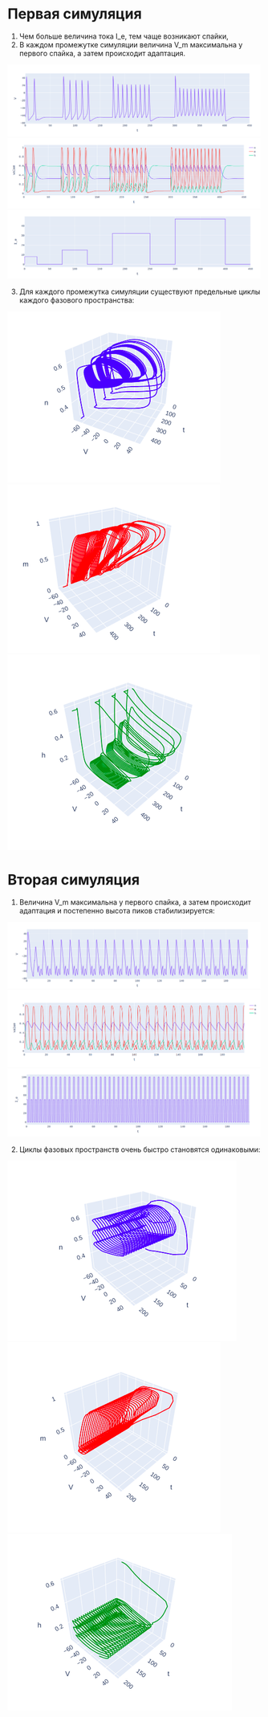 # Первая симуляция
1. Чем больше величина тока I_e, тем чаще возникают спайки,
2. В каждом промежутке симуляции величина V_m максимальна у первого спайка, а затем происходит адаптация.

![image](https://github.com/LamaLenny/CN_hw/blob/master/img/1.png?raw=true)
![image](https://github.com/LamaLenny/CN_hw/blob/master/img/2.png?raw=true)
![image](https://github.com/LamaLenny/CN_hw/blob/master/img/3.png?raw=true)

3. Для каждого промежутка симуляции существуют предельные
циклы каждого фазового пространства:

![image](https://github.com/LamaLenny/CN_hw/blob/master/img/4.png?raw=true)
![image](https://github.com/LamaLenny/CN_hw/blob/master/img/5.png?raw=true)
![image](https://github.com/LamaLenny/CN_hw/blob/master/img/6.png?raw=true)

# Вторая симуляция
1. Величина V_m максимальна у первого спайка, а затем происходит адаптация и постепенно высота пиков стабилизируется:

![image](https://github.com/LamaLenny/CN_hw/blob/master/img/7.png?raw=true)
![image](https://github.com/LamaLenny/CN_hw/blob/master/img/8.png?raw=true)
![image](https://github.com/LamaLenny/CN_hw/blob/master/img/9.png?raw=true)

2. Циклы фазовых пространств очень быстро становятся одинаковыми:

![image](https://github.com/LamaLenny/CN_hw/blob/master/img/10.png?raw=true)
![image](https://github.com/LamaLenny/CN_hw/blob/master/img/11.png?raw=true)
![image](https://github.com/LamaLenny/CN_hw/blob/master/img/12.png?raw=true)
